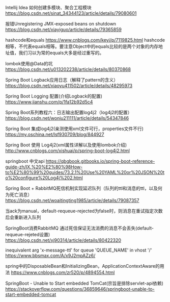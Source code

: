 Intellij Idea 如何创建多模块、聚合工程模块
https://blog.csdn.net/sinat_34344123/article/details/79080601

报错Unregistering JMX-exposed beans on shutdown
https://blog.csdn.net/xiayiguo/article/details/79365859

hashcode和equals
https://www.cnblogs.com/keyi/p/7119825.html
hashcode相等，不代表equals相等。要注意Object中的equals比较的是两个对象的内存地址值，我们习以为常的equals大多是经过重写的。

lombok使用@Data的坑
https://blog.csdn.net/u013202238/article/details/80370868

Spring Boot Logback应用日志（解释了pattern的含义）
https://blog.csdn.net/xiaoyu411502/article/details/48295973

Spring Boot Logging 配置(介绍Logback的配置)
https://www.jianshu.com/p/1fa12b92d5c4

Spring Boot系列教程六：日志输出配置log4j2（log4j2的配置）
https://blog.csdn.net/woniu211111/article/details/54347846

Spring Boot 集成log4j2(亲测使用xml文件可行，properties文件不行)
https://my.oschina.net/lsf930709/blog/844927

Spring Boot 使用 Log4j2(xml属性详解以及使用lombok介绍)
http://www.cnblogs.com/xishuai/p/spring-boot-log4j2.html

springboot 中文api
https://qbgbook.gitbooks.io/spring-boot-reference-guide-zh/IX.%20%E2%80%98How-to%E2%80%99%20guides/73.2.1%20Use%20YAML%20or%20JSON%20to%20configure%20Log4j%202.html

Spring Boot + RabbitMQ死信机制实现延迟队列（队列的ttl和消息的ttl，以及何为死亡消息）
https://blog.csdn.net/woaitingting1985/article/details/79087357

当ack为manual，default-requeue-rejected为false时，则消息在重试指定次数后会重新进入队列

SpringBoot消费RabbitMQ 通过死信保证无法消费的消息不会丢失(default-requeue-rejeted设置)
https://blog.csdn.net/xj90314/article/details/80422320

inequivalent arg 'x-message-ttl' for queue 'QUEUE_NAME' in vhost '/'
https://www.bbsmax.com/A/x9J2mpAZz6/

spring中的DisposableBean和InitializingBean，ApplicationContextAware的用法
https://www.cnblogs.com/zr520/p/4894554.html

SpringBoot - Unable to Start embedded TomCat(宗旨是排除servlet-api依赖)
https://stackoverflow.com/questions/36859646/springboot-unable-to-start-embedded-tomcat